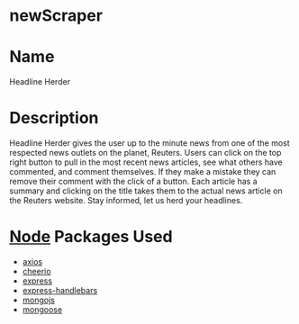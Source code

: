 # newScraper
# Name
Headline Herder


# Description
Headline Herder gives the user up to the minute news from one of the most respected news outlets on the planet, Reuters. Users can click on the top right button to pull in the most recent news articles, see what others have commented, and comment themselves. If they make a mistake they can remove their comment with the click of a button. Each article has a summary and clicking on the title takes them to the actual news article on the Reuters website. Stay informed, let us herd your headlines.

# [Node](https://nodejs.org/en/) Packages Used
  - [axios](https://www.npmjs.com/package/axios)
  - [cheerio](https://www.npmjs.com/package/cheerio)
  - [express](https://www.npmjs.com/package/express)
  - [express-handlebars](https://www.npmjs.com/package/express-handlebars)
  - [mongojs](https://www.npmjs.com/package/mongojs)
  - [mongoose](https://www.npmjs.com/package/mongoose)
